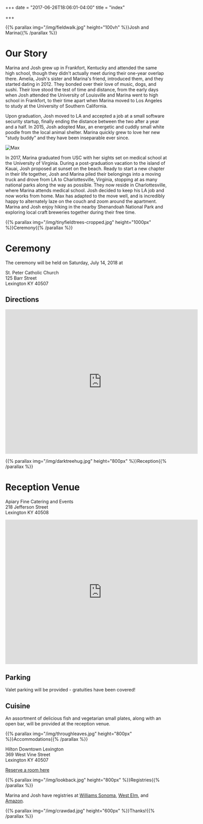+++
date = "2017-06-26T18:06:01-04:00"
title = "index"

+++

{{% parallax img="/img/fieldwalk.jpg" height="100vh" %}}Josh and Marina{{% /parallax %}}

# Our Story

Marina and Josh grew up in Frankfort, Kentucky and attended the same high
school, though they didn't actually meet during their one-year overlap there.
Amelia, Josh's sister and Marina's friend, introduced them, and they started
dating in 2012. They bonded over their love of music, dogs, and sushi. Their
love stood the test of time and distance, from the early days when Josh
attended the University of Louisville and Marina went to high school in
Frankfort, to their time apart when Marina moved to Los Angeles to study at
the University of Southern California.

Upon graduation, Josh moved to LA and accepted a job at a small software
security startup, finally ending the distance between the two after a year
and a half. In 2015, Josh adopted Max, an energetic and cuddly small white
poodle from the local animal shelter. Marina quickly grew to love her new
"study buddy" and they have been inseparable ever since.

![Max](/img/max.jpg)

In 2017, Marina graduated from USC with her sights set on medical school at
the University of Virginia. During a post-graduation vacation to the
island of Kauai, Josh proposed at sunset on the beach. Ready to start a new chapter 
in their life together, Josh and Marina piled their belongings into a moving truck
and drove from LA to Charlottesville, Virginia, stopping at as many national parks 
along the way as possible. They now reside in Charlottesville, where Marina attends 
medical school. Josh decided to keep his LA job and now works from home. Max has 
adapted to the move well, and is incredibly happy to alternately laze on the couch 
and zoom around the apartment. Marina and Josh enjoy hiking in the nearby 
Shenandoah National Park and exploring local craft breweries together during their free time.

{{% parallax img="/img/tinyfieldtrees-cropped.jpg" height="1000px" %}}Ceremony{{% /parallax %}}

# Ceremony

The ceremony will be held on Saturday, July 14, 2018 at

St. Peter Catholic Church \
125 Barr Street \
Lexington KY 40507

## Directions

<iframe src="https://www.google.com/maps/embed?pb=!1m18!1m12!1m3!1d400530.60664174694!2d-85.12301807658032!3d38.345617417247155!2m3!1f0!2f0!3f0!3m2!1i1024!2i768!4f13.1!3m3!1m2!1s0x884244eedc8f1ba1%3A0xaa712835f2be5a3c!2sSt+Peter+Catholic+Church!5e0!3m2!1sen!2sus!4v1513542222398" width="600" height="450" frameborder="0" style="border:0; display:block; margin:0 auto;" allowfullscreen></iframe>

<!-- ## Parking

[Valet parking](#parking-1) will be provided at the reception venue and guests are welcome to walk two blocks between. -->

{{% parallax img="/img/darktreehug.jpg" height="800px" %}}Reception{{% /parallax %}}

# Reception Venue

Apiary Fine Catering and Events \
218 Jefferson Street \
Lexington KY 40508

<iframe src="https://www.google.com/maps/embed?pb=!1m18!1m12!1m3!1d3141.700732538732!2d-84.5018726850924!3d38.05405897970958!2m3!1f0!2f0!3f0!3m2!1i1024!2i768!4f13.1!3m3!1m2!1s0x884244f318f22db7%3A0xac266a8727e41325!2sApiary+Catering+%26+Events!5e0!3m2!1sen!2sus!4v1513541571839" width="600" height="450" frameborder="0" style="border:0; display: block; margin: 0 auto;" allowfullscreen></iframe>

## Parking

Valet parking will be provided - gratuities have been covered!

## Cuisine

An assortment of delicious fish and vegetarian small plates, 
along with an open bar, will be provided at the reception venue.

{{% parallax img="/img/throughleaves.jpg" height="800px" %}}Accommodations{{% /parallax %}}

Hilton Downtown Lexington \
369 West Vine Street \
Lexington KY 40507

[Reserve a room here](http://www.hilton.com/en/hi/groups/personalized/L/LEXDTHF-ROBCHA-20180713/index.jhtml?WT.mc_id=POG)

{{% parallax img="/img/lookback.jpg" height="800px" %}}Registries{{% /parallax %}}

Marina and Josh have registries at
[Williams Sonoma](https://www.williams-sonoma.com/registry/jbz6cghzth/registry-list.html),
[West Elm](https://www.westelm.com/registry/frkchw2d66/registry-list.html), and
[Amazon](https://www.amazon.com/wedding/marina-robson-joshua-chase-lexington-july-2018/registry/SY9UCGQSRRI8).

{{% parallax img="/img/crawdad.jpg" height="600px" %}}Thanks!{{% /parallax %}}
